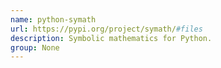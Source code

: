 ```yaml
---
name: python-symath
url: https://pypi.org/project/symath/#files
description: Symbolic mathematics for Python.
group: None
---
```

